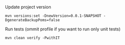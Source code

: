 Update project version
```
mvn versions:set -DnewVersion=0.0.1-SNAPSHOT -DgenerateBackupPoms=false
```

Run tests (ommit profile if you want to run only unit tests)
```
mvn clean verify -PwithIT 
```

